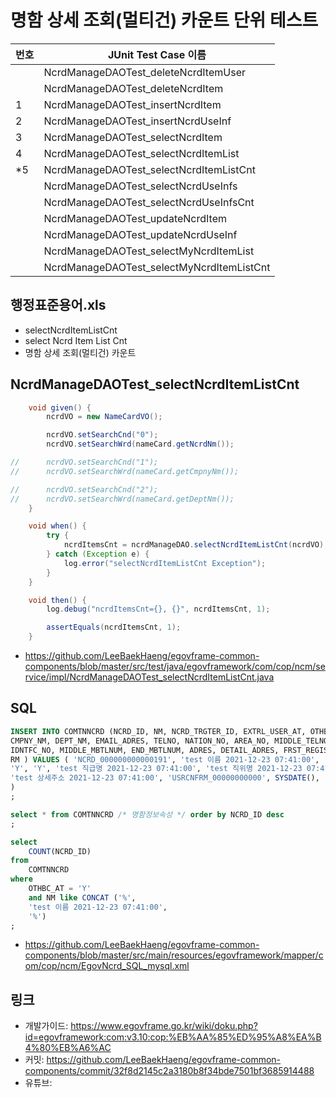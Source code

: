 # 명함 상세 조회(멀티건) 카운트 단위 테스트

|번호|JUnit Test Case 이름|
|-|-|
||NcrdManageDAOTest_deleteNcrdItemUser|
||NcrdManageDAOTest_deleteNcrdItem|
|1|NcrdManageDAOTest_insertNcrdItem|
|2|NcrdManageDAOTest_insertNcrdUseInf|
|3|NcrdManageDAOTest_selectNcrdItem|
|4|NcrdManageDAOTest_selectNcrdItemList|
|*5|NcrdManageDAOTest_selectNcrdItemListCnt|
||NcrdManageDAOTest_selectNcrdUseInfs|
||NcrdManageDAOTest_selectNcrdUseInfsCnt|
||NcrdManageDAOTest_updateNcrdItem|
||NcrdManageDAOTest_updateNcrdUseInf|
||NcrdManageDAOTest_selectMyNcrdItemList|
||NcrdManageDAOTest_selectMyNcrdItemListCnt|


## 행정표준용어.xls

- selectNcrdItemListCnt
- select Ncrd Item List Cnt
- 명함 상세 조회(멀티건) 카운트

## NcrdManageDAOTest_selectNcrdItemListCnt

```java
	void given() {
		ncrdVO = new NameCardVO();

		ncrdVO.setSearchCnd("0");
		ncrdVO.setSearchWrd(nameCard.getNcrdNm());

//		ncrdVO.setSearchCnd("1");
//		ncrdVO.setSearchWrd(nameCard.getCmpnyNm());

//		ncrdVO.setSearchCnd("2");
//		ncrdVO.setSearchWrd(nameCard.getDeptNm());
	}

	void when() {
		try {
			ncrdItemsCnt = ncrdManageDAO.selectNcrdItemListCnt(ncrdVO);
		} catch (Exception e) {
			log.error("selectNcrdItemListCnt Exception");
		}
	}

	void then() {
		log.debug("ncrdItemsCnt={}, {}", ncrdItemsCnt, 1);

		assertEquals(ncrdItemsCnt, 1);
	}
```

- https://github.com/LeeBaekHaeng/egovframe-common-components/blob/master/src/test/java/egovframework/com/cop/ncm/service/impl/NcrdManageDAOTest_selectNcrdItemListCnt.java

## SQL

```sql
INSERT INTO COMTNNCRD (NCRD_ID, NM, NCRD_TRGTER_ID, EXTRL_USER_AT, OTHBC_AT, CLSF_NM, OFCPS_NM, 
CMPNY_NM, DEPT_NM, EMAIL_ADRES, TELNO, NATION_NO, AREA_NO, MIDDLE_TELNO, END_TELNO, MBTLNUM, 
IDNTFC_NO, MIDDLE_MBTLNUM, END_MBTLNUM, ADRES, DETAIL_ADRES, FRST_REGISTER_ID, FRST_REGIST_PNTTM, 
RM ) VALUES ( 'NCRD_000000000000191', 'test 이름 2021-12-23 07:41:00', 'USRCNFRM_00000000000', 
'Y', 'Y', 'test 직급명 2021-12-23 07:41:00', 'test 직위명 2021-12-23 07:41:00', 'test 회사명 2021-12-23 07:41:00', 'test 부서명 2021-12-23 07:41:00', 'test 이메일주소 2021-12-23 07:41:00', 'test 전화번호', 'test 국가번호', '0000', '0000', '0000', '010', 'test 식별번호', '0000', '0000', 'test 주소 2021-12-23 07:41:00', 
'test 상세주소 2021-12-23 07:41:00', 'USRCNFRM_00000000000', SYSDATE(), 'test 비고 2021-12-23 07:41:00' 
)
;

select * from COMTNNCRD /* 명함정보속성 */ order by NCRD_ID desc
;

select
    COUNT(NCRD_ID)
from
    COMTNNCRD
where
    OTHBC_AT = 'Y'
    and NM like CONCAT ('%',
    'test 이름 2021-12-23 07:41:00',
    '%')
;
```

- https://github.com/LeeBaekHaeng/egovframe-common-components/blob/master/src/main/resources/egovframework/mapper/com/cop/ncm/EgovNcrd_SQL_mysql.xml

## 링크

- 개발가이드: https://www.egovframe.go.kr/wiki/doku.php?id=egovframework:com:v3.10:cop:%EB%AA%85%ED%95%A8%EA%B4%80%EB%A6%AC
- 커밋: https://github.com/LeeBaekHaeng/egovframe-common-components/commit/32f8d2145c2a3180b8f34bde7501bf3685914488
- 유튜브: 
